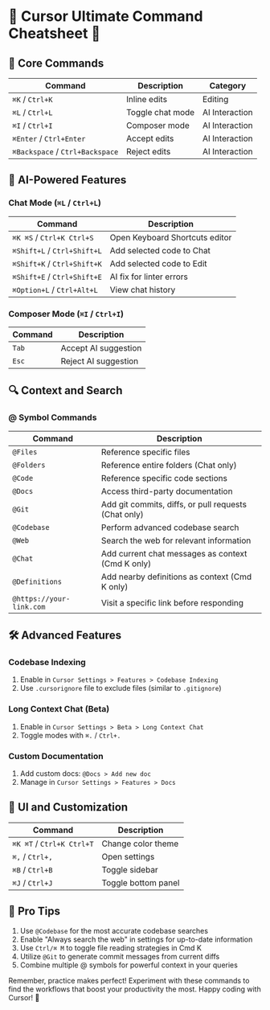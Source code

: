 # 🚀 Cursor Ultimate Command Cheatsheet 🚀

## 🌟 Core Commands

| Command | Description | Category |
|---------|-------------|----------|
| `⌘K` / `Ctrl+K` | Inline edits | Editing |
| `⌘L` / `Ctrl+L` | Toggle chat mode | AI Interaction |
| `⌘I` / `Ctrl+I` | Composer mode | AI Interaction |
| `⌘Enter` / `Ctrl+Enter` | Accept edits | AI Interaction |
| `⌘Backspace` / `Ctrl+Backspace` | Reject edits | AI Interaction |

## 🧠 AI-Powered Features

### Chat Mode (`⌘L` / `Ctrl+L`)

| Command | Description |
|---------|-------------|
| `⌘K ⌘S` / `Ctrl+K Ctrl+S` | Open Keyboard Shortcuts editor |
| `⌘Shift+L` / `Ctrl+Shift+L` | Add selected code to Chat |
| `⌘Shift+K` / `Ctrl+Shift+K` | Add selected code to Edit |
| `⌘Shift+E` / `Ctrl+Shift+E` | AI fix for linter errors |
| `⌘Option+L` / `Ctrl+Alt+L` | View chat history |

### Composer Mode (`⌘I` / `Ctrl+I`)

| Command | Description |
|---------|-------------|
| `Tab` | Accept AI suggestion |
| `Esc` | Reject AI suggestion |

## 🔍 Context and Search

### @ Symbol Commands

| Command | Description |
|---------|-------------|
| `@Files` | Reference specific files |
| `@Folders` | Reference entire folders (Chat only) |
| `@Code` | Reference specific code sections |
| `@Docs` | Access third-party documentation |
| `@Git` | Add git commits, diffs, or pull requests (Chat only) |
| `@Codebase` | Perform advanced codebase search |
| `@Web` | Search the web for relevant information |
| `@Chat` | Add current chat messages as context (Cmd K only) |
| `@Definitions` | Add nearby definitions as context (Cmd K only) |
| `@https://your-link.com` | Visit a specific link before responding |

## 🛠️ Advanced Features

### Codebase Indexing

1. Enable in `Cursor Settings > Features > Codebase Indexing`
2. Use `.cursorignore` file to exclude files (similar to `.gitignore`)

### Long Context Chat (Beta)

1. Enable in `Cursor Settings > Beta > Long Context Chat`
2. Toggle modes with `⌘.` / `Ctrl+.`

### Custom Documentation

1. Add custom docs: `@Docs > Add new doc`
2. Manage in `Cursor Settings > Features > Docs`

## 🎨 UI and Customization

| Command | Description |
|---------|-------------|
| `⌘K ⌘T` / `Ctrl+K Ctrl+T` | Change color theme |
| `⌘,` / `Ctrl+,` | Open settings |
| `⌘B` / `Ctrl+B` | Toggle sidebar |
| `⌘J` / `Ctrl+J` | Toggle bottom panel |

## 🚀 Pro Tips

1. Use `@Codebase` for the most accurate codebase searches
2. Enable "Always search the web" in settings for up-to-date information
3. Use `Ctrl/⌘ M` to toggle file reading strategies in Cmd K
4. Utilize `@Git` to generate commit messages from current diffs
5. Combine multiple @ symbols for powerful context in your queries

Remember, practice makes perfect! Experiment with these commands to find the workflows that boost your productivity the most. Happy coding with Cursor! 🎉
